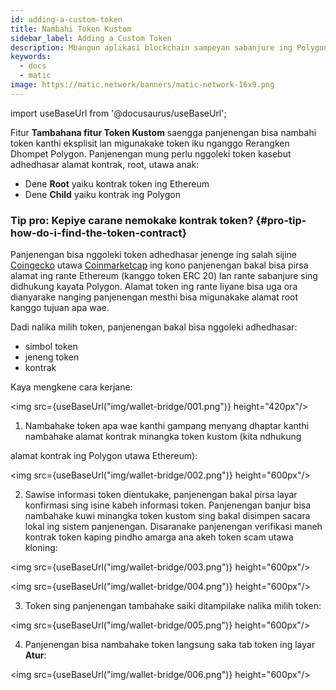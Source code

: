 ```yaml
---
id: adding-a-custom-token
title: Nambahi Token Kustom
sidebar_label: Adding a Custom Token
description: Mbangun aplikasi blockchain sampeyan sabanjure ing Polygon.
keywords:
  - docs
  - matic
image: https://matic.network/banners/matic-network-16x9.png
---
```

import useBaseUrl from '@docusaurus/useBaseUrl';

Fitur **Tambahana fitur Token Kustom** saengga panjenengan bisa nambahi token kanthi eksplisit lan migunakake token iku nganggo Rerangken Dhompet Polygon. Panjenengan mung perlu nggoleki token kasebut adhedhasar alamat kontrak, root, utawa anak:

* Dene **Root** yaiku kontrak token ing Ethereum
* Dene **Child** yaiku kontrak ing Polygon

### Tip pro: Kepiye carane nemokake kontrak token? {#pro-tip-how-do-i-find-the-token-contract}

Panjenengan bisa nggoleki token adhedhasar jenenge ing salah sijine [Coingecko](http://coingecko.com) utawa [Coinmarketcap](https://coinmarketcap.com/) ing kono panjenengan bakal bisa pirsa alamat ing rante Ethereum (kanggo token ERC 20) lan rante sabanjure sing didhukung kayata Polygon. Alamat token ing rante liyane bisa uga ora dianyarake nanging panjenengan mesthi bisa migunakake alamat root kanggo tujuan apa wae.

Dadi nalika milih token, panjenengan bakal bisa nggoleki adhedhasar:
* simbol token
* jeneng token
* kontrak

Kaya mengkene cara kerjane:

<img src={useBaseUrl("img/wallet-bridge/001.png")} height="420px"/>

1. Nambahake token apa wae kanthi gampang menyang dhaptar kanthi nambahake alamat kontrak minangka token kustom (kita ndhukung

alamat kontrak ing Polygon utawa Ethereum):

<img src={useBaseUrl("img/wallet-bridge/002.png")} height="600px"/>

2. Sawise informasi token dientukake, panjenengan bakal pirsa layar konfirmasi sing isine kabeh informasi token. Panjenengan banjur bisa nambahake kuwi minangka token kustom sing bakal disimpen sacara lokal ing sistem panjenengan. Disaranake panjenengan verifikasi maneh kontrak token kaping pindho amarga ana akeh token scam utawa kloning:

<img src={useBaseUrl("img/wallet-bridge/003.png")} height="600px"/>

<img src={useBaseUrl("img/wallet-bridge/004.png")} height="600px"/>

3. Token sing panjenengan tambahake saiki ditampilake nalika milih token:

<img src={useBaseUrl("img/wallet-bridge/005.png")} height="600px"/>

4. Panjenengan bisa nambahake token langsung saka tab token ing layar **Atur**:

<img src={useBaseUrl("img/wallet-bridge/006.png")} height="600px"/>
